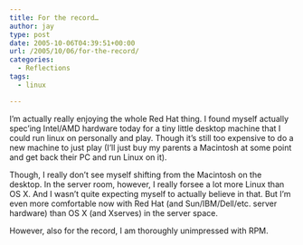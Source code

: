 ```yaml
---
title: For the record…
author: jay
type: post
date: 2005-10-06T04:39:51+00:00
url: /2005/10/06/for-the-record/
categories:
  - Reflections
tags:
  - linux

---
```

I’m actually really enjoying the whole Red Hat thing. I found myself actually spec’ing Intel/AMD hardware today for a tiny little desktop machine that I could run linux on personally and play. Though it’s still too expensive to do a new machine to just play (I’ll just buy my parents a Macintosh at some point and get back their PC and run Linux on it).

Though, I really don’t see myself shifting from the Macintosh on the desktop. In the server room, however, I really forsee a lot more Linux than OS X. And I wasn’t quite expecting myself to actually believe in that. But I’m even more comfortable now with Red Hat (and Sun/IBM/Dell/etc. server hardware) than OS X (and Xserves) in the server space.

However, also for the record, I am thoroughly unimpressed with RPM.